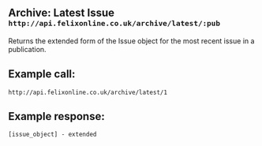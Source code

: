 <div class="page-header">
    <h2>Archive: Latest Issue <small><code>http://api.felixonline.co.uk/archive/latest/:pub</code></small></h2>
</div>

Returns the extended form of the Issue object for the most recent issue in a publication.

## Example call:
`http://api.felixonline.co.uk/archive/latest/1`

## Example response:
    [issue_object] - extended

